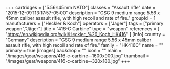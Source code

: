 +++
cartridges = ["5.56×45mm NATO"]
classes = "Assault rifle"
date = "2015-12-09T13:17:57-05:00"
description = "GSG 9 medium range 5.56 x 45mm caliber assault rifle, with high recoil and rate of fire."
groupId = 1
manufacturers = ["Heckler & Koch"]
operators = ["Jäger"]
tags = ["primary weapon","Jäger"]
title = "416-C Carbine"
type = "weapon"
references = [
  "https://en.wikipedia.org/wiki/Heckler_%26_Koch_HK416"
]
[info]
  country = "Germany"
  description = "GSG 9 medium range 5.56 x 45mm caliber assault rifle, with high recoil and rate of fire."
  family = "HK416C"
  name = ""
  primary = true
[images]
  backdrop = ""
  icon = ""
  main = "/images/gear/weapons/416-c-carbine--1600x900.jpg"
  thumbnail = "/images/gear/weapons/416-c-carbine--320x180.jpg"
+++
